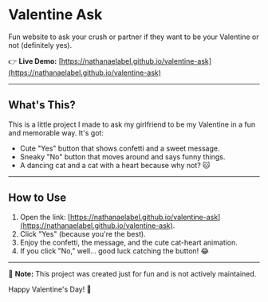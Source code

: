 # Valentine Ask 

Fun website to ask your crush or partner if they want to be your Valentine or not (definitely yes). 

👉 **Live Demo:** [https://nathanaelabel.github.io/valentine-ask](https://nathanaelabel.github.io/valentine-ask)

---

## What's This?

This is a little project I made to ask my girlfriend to be my Valentine in a fun and memorable way. It's got:
- Cute "Yes" button that shows confetti and a sweet message.
- Sneaky "No" button that moves around and says funny things.
- A dancing cat and a cat with a heart because why not? 🐱

---

## How to Use

1. Open the link: [https://nathanaelabel.github.io/valentine-ask](https://nathanaelabel.github.io/valentine-ask).
2. Click "Yes" (because you're the best).
3. Enjoy the confetti, the message, and the cute cat-heart animation.
4. If you click "No," well... good luck catching the button! 😂

---

📌 **Note:** This project was created just for fun and is not actively maintained.

Happy Valentine's Day! 🥰
